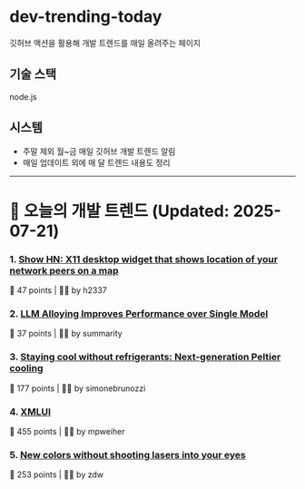 # dev-trending-today
깃허브 액션을 활용해 개발 트렌드를 매일 올려주는 페이지

## 기술 스택
node.js
## 시스템
- 주말 제외 월~금 매일 깃허브 개발 트렌드 알림
- 매일 업데이트 외에 매 달 트렌드 내용도 정리
---

# 📰 오늘의 개발 트렌드 (Updated: 2025-07-21)

### 1. [Show HN: X11 desktop widget that shows location of your network peers on a map](https://github.com/h2337/connmap)
💬 47 points | 🧑‍💻 by h2337

### 2. [LLM Alloying Improves Performance over Single Model](https://xbow.com/blog/alloy-agents/)
💬 37 points | 🧑‍💻 by summarity

### 3. [Staying cool without refrigerants: Next-generation Peltier cooling](https://news.samsung.com/global/interview-staying-cool-without-refrigerants-how-samsung-is-pioneering-next-generation-peltier-cooling)
💬 177 points | 🧑‍💻 by simonebrunozzi

### 4. [XMLUI](https://blog.jonudell.net/2025/07/18/introducing-xmlui/)
💬 455 points | 🧑‍💻 by mpweiher

### 5. [New colors without shooting lasers into your eyes](https://dynomight.net/colors/)
💬 253 points | 🧑‍💻 by zdw

